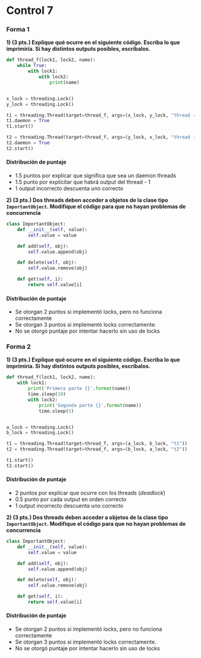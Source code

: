 # Control 7

### Forma 1
**1) (3 pts.) Explique qué ocurre en el siguiente código. Escriba lo que imprimiría. Si hay distintos outputs posibles, escríbalos.**

```python
def thread_f(lock1, lock2, name):
    while True:
        with lock1:
            with lock2:
                print(name)


x_lock = threading.Lock()
y_lock = threading.Lock()

t1 = threading.Thread(target=thread_f, args=(x_lock, y_lock, "thread - 1"))
t1.daemon = True
t1.start()

t2 = threading.Thread(target=thread_f, args=(y_lock, x_lock, "thread - 2"))
t2.daemon = True
t2.start()
```
#### Distribución de puntaje

- 1.5 puntos por explicar que significa que sea un daemon threads
- 1.5 punto por explicitar que habrá output del thread - 1
- 1 output incorrecto descuenta uno correcto

**2) (3 pts.) Dos threads deben acceder a objetos de la clase tipo ```ImportantObject```. Modifique el código para que no hayan problemas de concurrencia**

```python
class ImportantObject:
    def __init__(self, value):
        self.value = value

    def add(self, obj):
        self.value.append(obj)

    def delete(self, obj):
        self.value.remove(obj)

    def get(self, i):
        return self.value[i]
```
#### Distribución de puntaje

- Se otorgan 2 puntos si implementó locks, pero no funciona correctamente
- Se otorgan 3 puntos si implementó locks correctamente.
- No se otorgó puntaje por intentar hacerlo sin uso de locks

### Forma 2

**1) (3 pts.) Explique qué ocurre en el siguiente código. Escriba lo que imprimiría. Si hay distintos outputs posibles, escríbalos.**

```python
def thread_f(lock1, lock2, name):
    with lock1:
        print('Primera parte {}'.format(name))
        time.sleep(10)
        with lock2:
            print('Segunda parte {}'.format(name))
            time.sleep(5)


a_lock = threading.Lock()
b_lock = threading.Lock()

t1 = threading.Thread(target=thread_f, args=(a_lock, b_lock, "t1"))
t2 = threading.Thread(target=thread_f, args=(b_lock, a_lock, "t2"))

t1.start()
t2.start()

```
#### Distribución de puntaje

- 2 puntos por explicar que ocurre con los threads (*deadlock*)
- 0.5 punto por cada output en orden correcto
- 1 output incorrecto descuenta uno correcto

**2) (3 pts.) Dos threads deben acceder a objetos de la clase tipo ```ImportantObject```. Modifique el código para que no hayan problemas de concurrencia**

```python
class ImportantObject:
    def __init__(self, value):
        self.value = value

    def add(self, obj):
        self.value.append(obj)

    def delete(self, obj):
        self.value.remove(obj)

    def get(self, i):
        return self.value[i]
```
#### Distribución de puntaje

- Se otorgan 2 puntos si implementó locks, pero no funciona correctamente
- Se otorgan 3 puntos si implementó locks correctamente.
- No se otorgó puntaje por intentar hacerlo sin uso de locks
